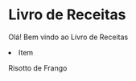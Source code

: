 <h1>Livro de Receitas</h1>
 <p>Olá! Bem vindo ao Livro de Receitas</p>
 <li> Item </li>
 <p>Risotto de Frango</p>
